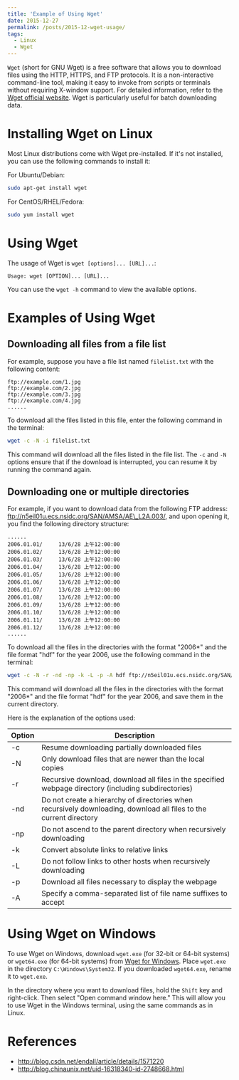 ```yaml
---
title: 'Example of Using Wget'
date: 2015-12-27
permalink: /posts/2015-12-wget-usage/
tags:
  - Linux
  - Wget
---
```


`Wget` (short for GNU Wget) is a free software that allows you to download files using the HTTP, HTTPS, and FTP protocols. It is a non-interactive command-line tool, making it easy to invoke from scripts or terminals without requiring X-window support. For detailed information, refer to the [Wget official website](http://www.gnu.org/software/wget/wget.html). Wget is particularly useful for batch downloading data.

Installing Wget on Linux
========================

Most Linux distributions come with Wget pre-installed. If it's not installed, you can use the following commands to install it:

For Ubuntu/Debian:

```bash
sudo apt-get install wget
```

For CentOS/RHEL/Fedora:

```bash
sudo yum install wget
```

Using Wget
==========

The usage of Wget is `wget [options]... [URL]...`:

```
Usage: wget [OPTION]... [URL]...
```

You can use the `wget -h` command to view the available options.

Examples of Using Wget
======================

Downloading all files from a file list
--------------------------------------

For example, suppose you have a file list named `filelist.txt` with the following content:

```
ftp://example.com/1.jpg
ftp://example.com/2.jpg
ftp://example.com/3.jpg
ftp://example.com/4.jpg
......
```

To download all the files listed in this file, enter the following command in the terminal:

```bash
wget -c -N -i filelist.txt
```

This command will download all the files listed in the file list. The `-c` and `-N` options ensure that if the download is interrupted, you can resume it by running the command again.

Downloading one or multiple directories
---------------------------------------

For example, if you want to download data from the following FTP address: ftp://n5eil01u.ecs.nsidc.org/SAN/AMSA/AE\_L2A.003/, and upon opening it, you find the following directory structure:

```
......
2006.01.01/     13/6/28 上午12:00:00
2006.01.02/     13/6/28 上午12:00:00
2006.01.03/     13/6/28 上午12:00:00
2006.01.04/     13/6/28 上午12:00:00
2006.01.05/     13/6/28 上午12:00:00
2006.01.06/     13/6/28 上午12:00:00
2006.01.07/     13/6/28 上午12:00:00
2006.01.08/     13/6/28 上午12:00:00
2006.01.09/     13/6/28 上午12:00:00
2006.01.10/     13/6/28 上午12:00:00
2006.01.11/     13/6/28 上午12:00:00
2006.01.12/     13/6/28 上午12:00:00
......
```

To download all the files in the directories with the format "2006*" and the file format "hdf" for the year 2006, use the following command in the terminal:

```bash
wget -c -N -r -nd -np -k -L -p -A hdf ftp://n5eil01u.ecs.nsidc.org/SAN/AMSA/AE_L2A.003/2006*
```

This command will download all the files in the directories with the format "2006*" and the file format "hdf" for the year 2006, and save them in the current directory.

Here is the explanation of the options used:

|  Option | Description | 
| ------ | --------- | 
|  -c  |   Resume downloading partially downloaded files | 
| -N   |  Only download files that are newer than the local copies |
|  -r   |  Recursive download, download all files in the specified webpage directory (including subdirectories) |
|  -nd  |  Do not create a hierarchy of directories when recursively downloading, download all files to the current directory |
|  -np  |  Do not ascend to the parent directory when recursively downloading |
|  -k   |  Convert absolute links to relative links |
|  -L   |  Do not follow links to other hosts when recursively downloading |
|  -p   |  Download all files necessary to display the webpage |
|  -A   |  Specify a comma-separated list of file name suffixes to accept |

Using Wget on Windows
=====================

To use Wget on Windows, download `wget.exe` (for 32-bit or 64-bit systems) or `wget64.exe` (for 64-bit systems) from [Wget for Windows](https://eternallybored.org/misc/wget/). Place `wget.exe` in the directory `C:\Windows\System32`. If you downloaded `wget64.exe`, rename it to `wget.exe`.

In the directory where you want to download files, hold the `Shift` key and right-click. Then select "Open command window here." This will allow you to use Wget in the Windows terminal, using the same commands as in Linux.

References
==========

-  <http://blog.csdn.net/endall/article/details/1571220>
-  <http://blog.chinaunix.net/uid-16318340-id-2748668.html>
